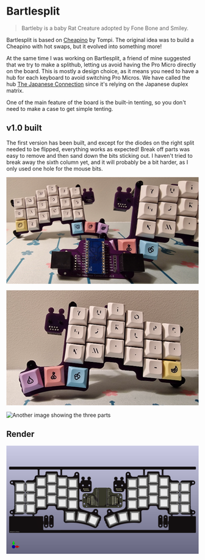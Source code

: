 # Bartlesplit

> Bartleby is a baby Rat Creature adopted by Fone Bone and Smiley.

Bartlesplit is based on [Cheapino](https://github.com/tompi/cheapino) by Tompi.
The original idea was to build a Cheapino with hot swaps, but it evolved into something more!

At the same time I was working on Bartlesplit, a friend of mine suggested that we try to make a splithub, letting us avoid having the Pro Micro directly on the board.
This is mostly a design choice, as it means you need to have a hub for each keyboard to avoid switching Pro Micros.
We have called the hub [The Japanese Connection](https://github.com/Kyrremann/the-japanese-connection) since it's relying on the Japanese duplex matrix.

One of the main feature of the board is the built-in tenting, so you don't need to make a case to get simple tenting.

## v1.0 built

The first version has been built, and except for the diodes on the right split needed to be flipped, everything works as expected!
Break off parts was easy to remove and then sand down the bits sticking out.
I haven't tried to break away the sixth column yet, and it will probably be a bit harder, as I only used one hole for the mouse bits.

![All three parts, the hub in the front, and then each split afterwards](images/v1-pcb-1.png)

![Showcasing the right hand with DSA Milkshake keycaps](images/v1-pcb-2.png)

![Another image showing the three parts](images/v1-pcb-3.png)

## Render

![A render of the split board](images/bartlesplit-v1.png)
